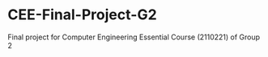 # CEE-Final-Project-G2
Final project for Computer Engineering Essential Course (2110221) of Group 2
